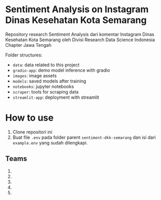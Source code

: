 # Sentiment Analysis on Instagram Dinas Kesehatan Kota Semarang
Repository research Sentiment Analysis dari komentar Instagram Dinas Kesehatan Kota Semarang oleh Divisi Research Data Science Indonesia Chapter Jawa Tengah

Folder structures:
- `data`: data related to this project
- `gradio-app`: demo model inference with gradio
- `images`: image assets
- `models`: saved models after training
- `notebooks`: jupyter notebooks
- `scraper`: tools for scraping data
- `streamlit-app`: deployment with streamlit

# How to use
1. Clone repositori ini
2. Buat file `.env` pada folder parent `sentiment-dkk-semarang` dan isi dari `example.env` yang sudah dilengkapi.

## Teams
1. 
2. 
3. 
4.
5. 